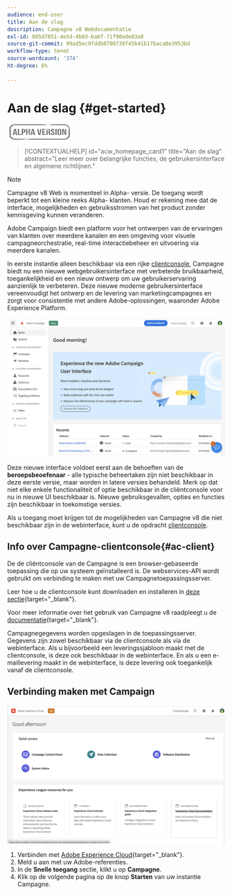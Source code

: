```yaml
---
audience: end-user
title: Aan de slag
description: Campagne v8 Webdocumentatie
exl-id: 885d7851-4e5d-4b03-ba6f-71f90ede83e8
source-git-commit: 99ad5ec9fddb0790738f45b41b17baca8e3953bd
workflow-type: tm+mt
source-wordcount: '374'
ht-degree: 6%

---
```


# Aan de slag {#get-started}

![](../assets/do-not-localize/badge.png)

<!--
V8 web overview
context, scope (targets cross-channel practitioners), limitations
only existing customers
-->
>[!CONTEXTUALHELP]
>id="acw_homepage_card1"
>title="Aan de slag"
>abstract="Leer meer over belangrijke functies, de gebruikersinterface en algemene richtlijnen."

>[!NOTE]
>
>Campagne v8 Web is momenteel in Alpha- versie. De toegang wordt beperkt tot een kleine reeks Alpha- klanten. Houd er rekening mee dat de interface, mogelijkheden en gebruiksstromen van het product zonder kennisgeving kunnen veranderen.

Adobe Campaign biedt een platform voor het ontwerpen van de ervaringen van klanten over meerdere kanalen en een omgeving voor visuele campagneorchestratie, real-time interactiebeheer en uitvoering via meerdere kanalen.

In eerste instantie alleen beschikbaar via een rijke [clientconsole](#ac-client), Campagne biedt nu een nieuwe webgebruikersinterface met verbeterde bruikbaarheid, toegankelijkheid en een nieuw ontwerp om uw gebruikerservaring aanzienlijk te verbeteren. Deze nieuwe moderne gebruikersinterface vereenvoudigt het ontwerp en de levering van marketingcampagnes en zorgt voor consistentie met andere Adobe-oplossingen, waaronder Adobe Experience Platform.


![](assets/home.png)

Deze nieuwe interface voldoet eerst aan de behoeften van de **beroepsbeoefenaar** - alle typische beheertaken zijn niet beschikbaar in deze eerste versie, maar worden in latere versies behandeld. Merk op dat niet elke enkele functionaliteit of optie beschikbaar in de cliëntconsole voor nu in nieuwe UI beschikbaar is. Nieuwe gebruiksgevallen, opties en functies zijn beschikbaar in toekomstige versies.

Als u toegang moet krijgen tot de mogelijkheden van Campagne v8 die niet beschikbaar zijn in de webinterface, kunt u de opdracht [clientconsole](#ac-client).

## Info over Campagne-clientconsole{#ac-client}

De de cliëntconsole van de Campagne is een browser-gebaseerde toepassing die op uw systeem geïnstalleerd is. De webservices-API wordt gebruikt om verbinding te maken met uw Campagnetoepassingsserver.

Leer hoe u de clientconsole kunt downloaden en installeren in [deze sectie](https://experienceleague.adobe.com/docs/campaign/campaign-v8/new/connect.html){target="_blank"}.

Voor meer informatie over het gebruik van Campagne v8 raadpleegt u de [documentatie](https://experienceleague.adobe.com/docs/campaign/campaign-v8/campaign-home.html?lang=nl){target="_blank"}.

Campagnegegevens worden opgeslagen in de toepassingsserver. Gegevens zijn zowel beschikbaar via de clientconsole als via de webinterface. Als u bijvoorbeeld een leveringssjabloon maakt met de clientconsole, is deze ook beschikbaar in de webinterface. En als u een e-maillevering maakt in de webinterface, is deze levering ook toegankelijk vanaf de clientconsole.

## Verbinding maken met Campaign

![](assets/connect.png)

1. Verbinden met [Adobe Experience Cloud](http://experience.adobe.com){target="_blank"}.
1. Meld u aan met uw Adobe-referenties.
1. In de **Snelle toegang** sectie, klikt u op **Campagne**.
1. Klik op de volgende pagina op de knop **Starten** van uw instantie Campagne.

<!--
-> experience cloud home: "Campaign" -> home campaign v8
-> or Campaign v8 web if direct URL
-->

